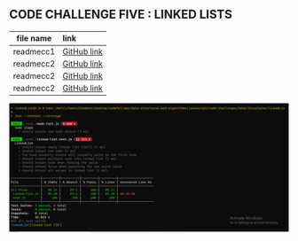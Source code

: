## CODE CHALLENGE FIVE : LINKED LISTS

|file name|link|
|:-------:|:---|
|readmecc1|[GitHub link](https://github.com/Tasnimwheebi/data-structures-and-algorithms/blob/array-reverse/javascript/code-challenges/array-revers/readme.md)|
|readmecc2|[GitHub link](https://github.com/Tasnimwheebi/data-structures-and-algorithms/blob/array-reverse/javascript/code-challenges/array-shift/readme.md)|
|readmecc2|[GitHub link](https://github.com/Tasnimwheebi/data-structures-and-algorithms/blob/array-binary-search/javascript/code-challenges/array-binary-search/readme.md)|
|readmecc2|[GitHub link](https://github.com/Tasnimwheebi/data-structures-and-algorithms/blob/linked-list/javascript/code-challenges/Data-Structures/linkedList/readme.md)|
![linked-lists-test](11.PNG)
